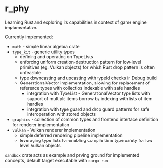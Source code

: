 # r_phy

Learning Rust and exploring its capabilities in context of game engine implementation.

Currently implemented:
* `math` - simple linear algebra crate
* `type_kit` - generic utility types
  * defining and operating on TypeLists
  * enforcing uniform creation-destruction pattern for low-level primitives (eg. Vulkan objects) for which Rust drop pattern is often unfeasible
  * type downcasting and upcasting with typeId checks in Debug build
  * GenerationalVector implementation, allowing for replacement of reference types with collectios indexable with safe handles
    * integration with TypeList - GenerationalVector type lists with support of multiple items borrow by indexing with lists of item handles
    * integration with type guard and drop guard patterns for safe interoperation with stored objects
* `graphics` - collection of common types and frontend interface definition for renderer implementation
* `vulkan` - Vulkan renderer implementation
  * simple deferred rendering pipeline implementation
  * leveraging type lists for enabling compile time type safety for low level Vulkan objects

`sandbox` crate acts as example and prving ground for implemented concepts, default target executable with `cargo run`
